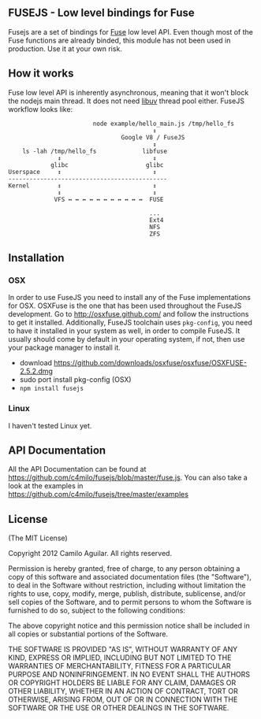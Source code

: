 ## FUSEJS - Low level bindings for Fuse
Fusejs are a set of bindings for [Fuse](http://fuse.sourceforge.net/) low level API. Even though most of the Fuse functions are already binded, this module has not been used in production. Use it at your own risk. 


## How it works
Fuse low level API is inherently asynchronous, meaning that it won't block the nodejs main thread. It does not need [libuv](https://github.com/joyent/libuv) thread pool either. FuseJS workflow looks like:

```                          
                        node example/hello_main.js /tmp/hello_fs
                                         ↕ 
                                Google V8 / FuseJS
                                         ↕
	ls -lah /tmp/hello_fs             libfuse
         	  ↕                          ↕
       		glibc                      glibc
Userspace     ↕                          ↕
---------------------------------------------         
Kernel        ↕                          ↕	
			  ↕                          ↕
             VFS ↔ ↔ ↔ ↔ ↔ ↔ ↔ ↔ ↔ ↔ ↔  FUSE
             
             							...
                                        Ext4
                                        NFS
                                        ZFS
```

## Installation
### OSX
In order to use FuseJS you need to install any of the Fuse implementations for OSX. OSXFuse is the one that has been used throughout the FuseJS development. Go to http://osxfuse.github.com/ and follow the instructions to get it installed. Additionally, FuseJS toolchain uses `pkg-config`, you need to have it installed in your system as well, in order to compile FuseJS. It usually should come by default in your operating system, if not, then use your package manager to install it.

* download https://github.com/downloads/osxfuse/osxfuse/OSXFUSE-2.5.2.dmg
* sudo port install pkg-config (OSX)
* ```npm install fusejs``` 


### Linux
I haven't tested Linux yet. 



## API Documentation
All the API Documentation can be found at https://github.com/c4milo/fusejs/blob/master/fuse.js. You can also take a look at the examples in https://github.com/c4milo/fusejs/tree/master/examples

## License
(The MIT License)

Copyright 2012 Camilo Aguilar. All rights reserved.

Permission is hereby granted, free of charge, to any person obtaining a copy
of this software and associated documentation files (the "Software"), to
deal in the Software without restriction, including without limitation the
rights to use, copy, modify, merge, publish, distribute, sublicense, and/or
sell copies of the Software, and to permit persons to whom the Software is
furnished to do so, subject to the following conditions:

The above copyright notice and this permission notice shall be included in
all copies or substantial portions of the Software.

THE SOFTWARE IS PROVIDED "AS IS", WITHOUT WARRANTY OF ANY KIND, EXPRESS OR
IMPLIED, INCLUDING BUT NOT LIMITED TO THE WARRANTIES OF MERCHANTABILITY,
FITNESS FOR A PARTICULAR PURPOSE AND NONINFRINGEMENT. IN NO EVENT SHALL THE
AUTHORS OR COPYRIGHT HOLDERS BE LIABLE FOR ANY CLAIM, DAMAGES OR OTHER
LIABILITY, WHETHER IN AN ACTION OF CONTRACT, TORT OR OTHERWISE, ARISING
FROM, OUT OF OR IN CONNECTION WITH THE SOFTWARE OR THE USE OR OTHER DEALINGS
IN THE SOFTWARE.
